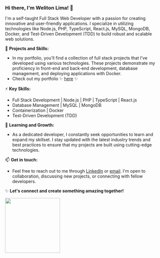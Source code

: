 ### Hi there, I'm Weliton Lima! 👋

I'm a self-taught Full Stack Web Developer with a passion for creating innovative and user-friendly applications. I specialize in utilizing technologies like Node.js, PHP, TypeScript, React.js, MySQL, MongoDB, Docker, and Test-Driven Development (TDD) to build robust and scalable web solutions.

🔭 **Projects and Skills:**
- In my portfolio, you'll find a collection of full stack projects that I've developed using various technologies. These projects demonstrate my proficiency in front-end and back-end development, database management, and deploying applications with Docker.
- Check out my portfolio ✨ [here](https://welitonlimaa.github.io/portfolio/) ✨

⚡ **Key Skills:**
- Full Stack Development | Node.js | PHP | TypeScript | React.js
- Database Management | MySQL | MongoDB
- Containerization | Docker
- Test-Driven Development (TDD)

🌱 **Learning and Growth:**
- As a dedicated developer, I constantly seek opportunities to learn and expand my skillset. I stay updated with the latest industry trends and best practices to ensure that my projects are built using cutting-edge technologies.

📫 **Get in touch:**
- Feel free to reach out to me through [LinkedIn](https://www.linkedin.com/in/weliton-lima) or [email](mailto:welitonlimadev@gmail.com). I'm open to collaboration, discussing new projects, or connecting with fellow developers.

✨ **Let's connect and create something amazing together!**

<div>
<a href="https://github.com/welitonlimaa">
<img height="180em" src="https://github-readme-stats.vercel.app/api/top-langs/?username=welitonlimaa&layout=compact&langs_count=7&theme=radical&title_color=58C7AF&text_color=58C7AF&card_width=400px"/>
</div>

